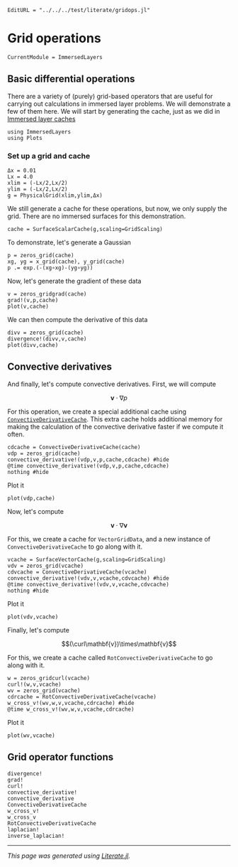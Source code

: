 ```@meta
EditURL = "../../../test/literate/gridops.jl"
```

# Grid operations

```@meta
CurrentModule = ImmersedLayers
```

## Basic differential operations
There are a variety of (purely) grid-based operators that are useful for carrying
out calculations in immersed layer problems. We will demonstrate a few of them
here.
We will start by generating the cache, just as we did in [Immersed layer caches](@ref)

````@example gridops
using ImmersedLayers
using Plots
````

### Set up a grid and cache

````@example gridops
Δx = 0.01
Lx = 4.0
xlim = (-Lx/2,Lx/2)
ylim = (-Lx/2,Lx/2)
g = PhysicalGrid(xlim,ylim,Δx)
````

We still generate a cache for these operations, but
now, we only supply the grid. There are no immersed surfaces
for this demonstration.

````@example gridops
cache = SurfaceScalarCache(g,scaling=GridScaling)
````

To demonstrate, let's generate a Gaussian

````@example gridops
p = zeros_grid(cache)
xg, yg = x_grid(cache), y_grid(cache)
p .= exp.(-(xg∘xg)-(yg∘yg))
````

Now, let's generate the gradient of these data

````@example gridops
v = zeros_gridgrad(cache)
grad!(v,p,cache)
plot(v,cache)
````

We can then compute the derivative of this data

````@example gridops
divv = zeros_grid(cache)
divergence!(divv,v,cache)
plot(divv,cache)
````

## Convective derivatives
And finally, let's compute convective derivatives. First, we will compute

$$\mathbf{v}\cdot\nabla p$$

For this operation, we create a special additional cache using [`ConvectiveDerivativeCache`](@ref).
This extra cache holds additional memory for making the calculation of the convective derivative faster
if we compute it often.

````@example gridops
cdcache = ConvectiveDerivativeCache(cache)
vdp = zeros_grid(cache)
convective_derivative!(vdp,v,p,cache,cdcache) #hide
@time convective_derivative!(vdp,v,p,cache,cdcache)
nothing #hide
````

Plot it

````@example gridops
plot(vdp,cache)
````

Now, let's compute

$$\mathbf{v}\cdot\nabla\mathbf{v}$$

For this, we create a cache for `VectorGridData`, and a new instance of
`ConvectiveDerivativeCache` to go along with it.

````@example gridops
vcache = SurfaceVectorCache(g,scaling=GridScaling)
vdv = zeros_grid(vcache)
cdvcache = ConvectiveDerivativeCache(vcache)
convective_derivative!(vdv,v,vcache,cdvcache) #hide
@time convective_derivative!(vdv,v,vcache,cdvcache)
nothing #hide
````

Plot it

````@example gridops
plot(vdv,vcache)
````

Finally, let's compute

$$(\curl\mathbf{v})\times\mathbf{v}$$

For this, we create a cache called
`RotConvectiveDerivativeCache` to go along with it.

````@example gridops
w = zeros_gridcurl(vcache)
curl!(w,v,vcache)
wv = zeros_grid(vcache)
cdrcache = RotConvectiveDerivativeCache(vcache)
w_cross_v!(wv,w,v,vcache,cdrcache) #hide
@time w_cross_v!(wv,w,v,vcache,cdrcache)
````

Plot it

````@example gridops
plot(wv,vcache)
````

## Grid operator functions
```@docs
divergence!
grad!
curl!
convective_derivative!
convective_derivative
ConvectiveDerivativeCache
w_cross_v!
w_cross_v
RotConvectiveDerivativeCache
laplacian!
inverse_laplacian!
```

---

*This page was generated using [Literate.jl](https://github.com/fredrikekre/Literate.jl).*

